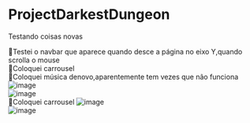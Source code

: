 # ProjectDarkestDungeon
Testando coisas novas

📌Testei o navbar que aparece quando desce a página no eixo Y,quando scrolla o mouse
<br>
📌Coloquei carrousel
<br>
📌Coloquei música denovo,aparentemente tem vezes que não funciona
![image](https://github.com/user-attachments/assets/90b0c055-dd5f-426e-b774-df1e969a4bbe)
<br>
![image](https://github.com/user-attachments/assets/15532b82-49c2-49ac-91fa-d833c993728a)
<br>
📌Coloquei carrousel
![image](https://github.com/user-attachments/assets/b58e2bdc-636e-4ebb-a3c3-9233ec5b2633)
<br>
![image](https://github.com/user-attachments/assets/198e073c-4240-4ac7-a76d-526eea998061)
